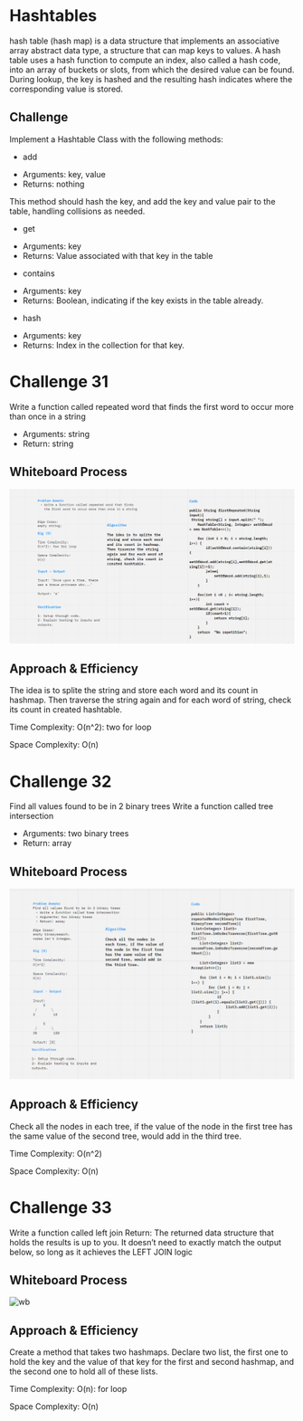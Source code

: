 # Hashtables
hash table (hash map) is a data structure that implements an associative array abstract data type, a structure that can map keys to values. A hash table uses a hash function to compute an index, also called a hash code, into an array of buckets or slots, from which the desired value can be found. During lookup, the key is hashed and the resulting hash indicates where the corresponding value is stored.
## Challenge
Implement a Hashtable Class with the following methods:

* add
- Arguments: key, value
- Returns: nothing

This method should hash the key, and add the key and value pair to the table, handling collisions as needed.

* get
- Arguments: key
- Returns: Value associated with that key in the table

* contains
- Arguments: key
- Returns: Boolean, indicating if the key exists in the table already.

* hash
- Arguments: key
- Returns: Index in the collection for that key.

# Challenge 31
Write a function called repeated word that finds the first word to occur more than once in a string

- Arguments: string
- Return: string

## Whiteboard Process
![wb](./img/codechallenge31.png)

## Approach & Efficiency
The idea is to splite the string and store each word and its count in hashmap. Then traverse the string again and for each word of string, check its count in created hashtable.

Time Complexity:  O(n^2): two for loop

Space Complexity:  O(n)



# Challenge 32
Find all values found to be in 2 binary trees
Write a function called tree intersection
- Arguments: two binary trees
- Return: array


## Whiteboard Process
![wb](./img/CodeChallenge32.png)

## Approach & Efficiency
Check all the nodes in each tree, if the value of the node in the first tree has the same value of the second tree, would add in the third tree.

Time Complexity:  O(n^2)

Space Complexity:  O(n)

# Challenge 33
Write a function called left join
Return: The returned data structure that holds the results is up to you. It doesn’t need to exactly match the output below, so long as it achieves the LEFT JOIN logic

## Whiteboard Process
![wb](../img/codechallenge33.jpg)

## Approach & Efficiency
Create a method that takes two hashmaps.
Declare two list, the first one to hold the key and the value of that key for the first and second hashmap, and the second one to hold all of these lists.

Time Complexity:  O(n): for loop

Space Complexity:  O(n)


